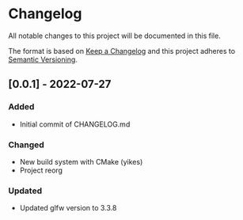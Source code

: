 # Changelog
All notable changes to this project will be documented in this file.

The format is based on [Keep a Changelog](http://keepachangelog.com/en/1.0.0/)
and this project adheres to [Semantic Versioning](http://semver.org/spec/v2.0.0.html).

## [0.0.1] - 2022-07-27

### Added
* Initial commit of CHANGELOG.md

### Changed
* New build system with CMake (yikes)
* Project reorg

### Updated
* Updated glfw version to 3.3.8